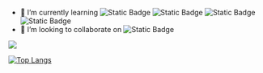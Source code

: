 <!-- ### Hi there 👋 -->

<!--
**ZZH86/ZZH86** is a ✨ _special_ ✨ repository because its `README.md` (this file) appears on your GitHub profile.

Here are some ideas to get you started:

- 🔭 I’m currently working on ...
- 🌱 I’m currently learning ...
- 👯 I’m looking to collaborate on ...
- 🤔 I’m looking for help with ...
- 💬 Ask me about ...
- 📫 How to reach me: ...
- 😄 Pronouns: ...
- ⚡ Fun fact: ...
-->
- 🌱 I’m currently learning ![Static Badge](https://img.shields.io/badge/java-8A2BE2) ![Static Badge](https://img.shields.io/badge/redis-blue) ![Static Badge](https://img.shields.io/badge/springboot-8A2BE2) ![Static Badge](https://img.shields.io/badge/go-8A2BE2)
- 👯 I’m looking to collaborate on ![Static Badge](https://img.shields.io/badge/learn%20backend%20development-8A2BE2)


![](https://github-readme-stats.vercel.app/api?username=ZZH86&theme=synthwave)

[![Top Langs](https://github-readme-stats.vercel.app/api/top-langs/?username=ZZH86&layout=donut)](https://github.com/anuraghazra/github-readme-stats)
